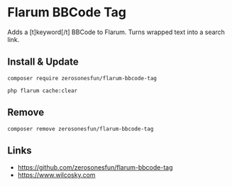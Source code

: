 # Flarum BBCode Tag

Adds a [t]keyword[/t] BBCode to Flarum. Turns wrapped text into a search link.

## Install & Update
`composer require zerosonesfun/flarum-bbcode-tag`

`php flarum cache:clear`

## Remove
`composer remove zerosonesfun/flarum-bbcode-tag`

## Links
- https://github.com/zerosonesfun/flarum-bbcode-tag
- https://www.wilcosky.com

